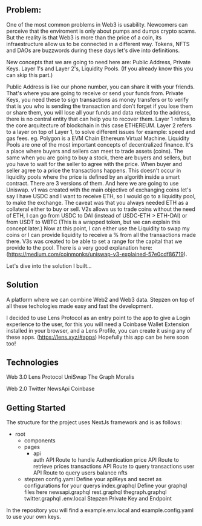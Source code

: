 ## Problem:

One of the most common problems in Web3 is usability. Newcomers can perceive that the enviroment is only about pumps and dumps crypto scams. But the reality is that Web3 is more than the price of a coin, its infraestructure allow us to be connected in a different way. Tokens, NFTS and DAOs are buzzwords during these days let's dive into definitions.

New concepts that we are going to need here are: Public Address, Private Keys. Layer 1's and Layer 2's, Liquidity Pools.
(If you already know this you can skip this part.)

Public Address is like our phone number, you can share it with your friends. That's where you are going to receive or send your funds from.
Private Keys, you need these to sign transactions as money transfers or to verify that is you who is sending the transaction and don't forget if you lose them or share them, you will lose all your funds and data related to the address, there is no central entity that can help you to recover them.
Layer 1 refers to the core arquitecture of blockchain in this case ETHEREUM.
Layer 2 refers to a layer on top of Layer 1, to solve different issues for example: speed and gas fees. eg. Polygon is a EVM Chain Ethereum Virtual Machine.
Liquidity Pools are one of the most important concepts of decentralized finance. It's a place where buyers and sellers can meet to trade assets (coins). The same when you are going to buy a stock, there are buyers and sellers, but you have to wait for the seller to agree with the price. When buyer and seller agree to a price the transactions happens. This doesn't occur in liquidity pools where the price is defined by an algorith inside a smart contract.
There are 3 versions of them. And here we are going to use Uniswap.
v1 was created with the main objective of exchanging coins let's say I have USDC and I want to receive ETH, so I would go to a liquidity pool, to make the exchange. The caveat was that you always needed ETH as a collateral either to buy or sell.
V2s allows us to trade coins without the need of ETH, I can go from USDC to DAI (instead of USDC-ETH > ETH-DAI) or from USDT to WBTC (This is a wrapped token, but we can explain this concept later.)
Now at this point, I can either use the Liquidity to swap my coins or I can provide liquidity to receive a % from all the transactions made there.
V3s was created to be able to set a range for the capital that we provide to the pool. There is a very good explanation here: (https://medium.com/coinmonks/uniswap-v3-explained-57e0cdf86719).

Let's dive into the solution I built...

## Solution

A platform where we can combine Web2 and Web3 data. Stepzen on top of all these techologies made easy and fast the development.

I decided to use Lens Protocol as an entry point to the app to give a Login experience to the user, for this you will need a Coinbase Wallet Extension installed in your browser, and a Lens Profile, you can create it using any of these apps.
(https://lens.xyz/#apps) Hopefully this app can be here soon too!

## Technologies

Web 3.0
Lens Protocol
UniSwap
The Graph
Moralis

Web 2.0
Twitter
NewsApi
Coinbase

## Getting Started

The structure for the project uses NextJs framework and is as follows:

- root
  - components
  - pages
    - api  
      auth API Route to handle Authentication
      price API Route to retrieve prices
      transactions API Route to query transactions
      user API Route to query users
      balance
      nfts
  - stepzen
    config.yaml Define your apiKeys and secret as configurations for your querys
    index.graphql Define your graphql files here
    newsapi.graphql
    rest.graphql
    thegraph.graphql
    twitter.graphql
    .env.local Stepzen Private Key and Endpoint

In the repository you will find a example.env.local and example.config.yaml to use your own keys.
